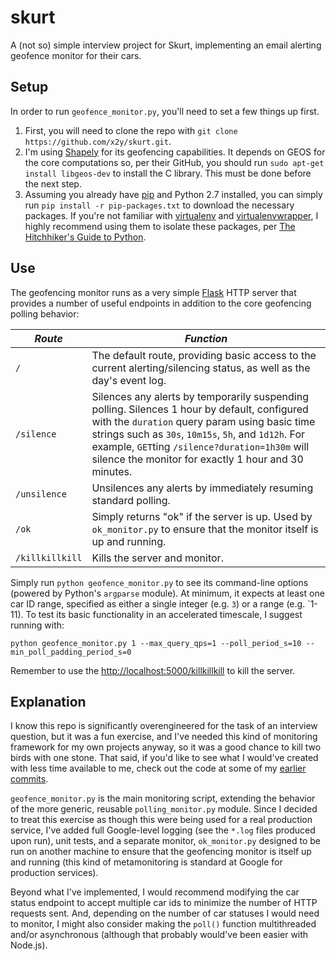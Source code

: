 # skurt
A (not so) simple interview project for Skurt, implementing an email alerting geofence monitor for their cars.

## Setup
In order to run `geofence_monitor.py`, you'll need to set a few things up first.

1. First, you will need to clone the repo with `git clone https://github.com/x2y/skurt.git`.
2. I'm using [Shapely](https://github.com/Toblerity/Shapely) for its geofencing capabilities. It depends on GEOS for the core computations so, per their GitHub, you should run `sudo apt-get install libgeos-dev` to install the C library. This must be done before the next step.
3. Assuming you already have [pip](https://pypi.python.org/pypi/pip) and Python 2.7 installed, you can simply run `pip install -r pip-packages.txt` to download the necessary packages. If you're not familiar with [virtualenv](https://pypi.python.org/pypi/virtualenv) and [virtualenvwrapper](https://pypi.python.org/pypi/virtualenvwrapper), I highly recommend using them to isolate these packages, per [The Hitchhiker's Guide to Python](http://docs.python-guide.org/en/latest/dev/virtualenvs/).

## Use
The geofencing monitor runs as a very simple [Flask](http://flask.pocoo.org/) HTTP server that provides a number of useful endpoints in addition to the core geofencing polling behavior:

| *Route*         | *Function* |
|-----------------|-----------------------------------------------------------------------------------------------------------------------------------------------------------------------------------------------------------------------------------------------------------------------------------------------------------------------|
| `/`             | The default route, providing basic access to the current alerting/silencing status, as well as the day's event log.|
| `/silence`      | Silences any alerts by temporarily suspending polling. Silences 1 hour by default, configured with the `duration` query param using basic time strings such as `30s`, `10m15s`, `5h`, and `1d12h`. For example, `GET`ting `/silence?duration=1h30m` will silence the monitor for exactly 1 hour and 30 minutes. |
| `/unsilence`    | Unsilences any alerts by immediately resuming standard polling.|
| `/ok`           | Simply returns "ok" if the server is up. Used by `ok_monitor.py` to ensure that the monitor itself is up and running.|
| `/killkillkill` | Kills the server and monitor.|

Simply run `python geofence_monitor.py` to see its command-line options (powered by Python's `argparse` module). At minimum, it expects at least one car ID range, specified as either a single integer (e.g.  `3`) or a range (e.g. `1-11). To test its basic functionality in an accelerated timescale, I suggest running with:

    python geofence_monitor.py 1 --max_query_qps=1 --poll_period_s=10 --min_poll_padding_period_s=0

Remember to use the [http://localhost:5000/killkillkill](http://localhost:5000/killkillkill) to kill the server.

## Explanation
I know this repo is significantly overengineered for the task of an interview question, but it was a fun exercise, and I've needed this kind of monitoring framework for my own projects anyway, so it was a good chance to kill two birds with one stone. That said, if you'd like to see what I would've created with less time available to me, check out the code at some of my [earlier commits](https://github.com/x2y/skurt/blob/8129c30419d83f67cf64426a2bf6f8511ba4eb9f/geofence_monitor.py).

`geofence_monitor.py` is the main monitoring script, extending the behavior of the more generic, reusable `polling_monitor.py` module. Since I decided to treat this exercise as though this were being used for a real production service, I've added full Google-level logging (see the `*.log` files produced upon run), unit tests, and a separate monitor, `ok_monitor.py` designed to be run on another machine to ensure that the geofencing monitor is itself up and running (this kind of metamonitoring is standard at Google for production services).

Beyond what I've implemented, I would recommend modifying the car status endpoint to accept multiple car ids to minimize the number of HTTP requests sent. And, depending on the number of car statuses I would need to monitor, I might also consider making the `poll()` function multithreaded and/or asynchronous (although that probably would've been easier with Node.js).